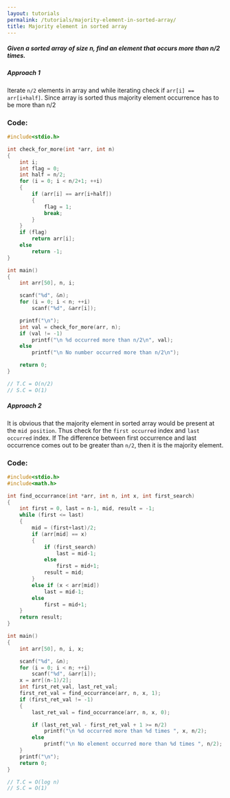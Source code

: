 ```yaml
---
layout: tutorials
permalink: /tutorials/majority-element-in-sorted-array/
title: Majority element in sorted array
---
```


<div class="note info">
  <h5>Given a sorted array of size n, find an element that occurs more than n/2 times.</h5>
  <p></p>
</div>


<div class="note unreleased">
  <h5>Approach 1</h5>
  <p>
  </p>
</div>

Iterate `n/2` elements in array and while iterating check if `arr[i] == arr[i+half]`. Since array is sorted thus majority element occurrence has to be more than n/2

### Code:

```c
#include<stdio.h>

int check_for_more(int *arr, int n)
{
    int i;
    int flag = 0;
    int half = n/2;
    for (i = 0; i < n/2+1; ++i)
    {
        if (arr[i] == arr[i+half])
        {
            flag = 1;
            break;
        }
    }
    if (flag)
        return arr[i];
    else
        return -1;
}

int main()
{
    int arr[50], n, i;

    scanf("%d", &n);
    for (i = 0; i < n; ++i)
        scanf("%d", &arr[i]);

    printf("\n");
    int val = check_for_more(arr, n);
    if (val != -1)
        printf("\n %d occurred more than n/2\n", val);
    else
        printf("\n No number occurred more than n/2\n");

    return 0;
}

// T.C = O(n/2)
// S.C = O(1)
```


<div class="note unreleased">
  <h5>Approach 2</h5>
  <p>
  </p>
</div>

It is obvious that the majority element in sorted array would be present at the `mid position`. Thus check for the `first occurred` index and `last occurred` index. If The difference between first occurrence and last occurrence comes out to be greater than `n/2`, then it is the majority element.

### Code:

```c
#include<stdio.h>
#include<math.h>

int find_occurrance(int *arr, int n, int x, int first_search)
{
    int first = 0, last = n-1, mid, result = -1;
    while (first <= last)
    {
        mid = (first+last)/2;
        if (arr[mid] == x)
        {
            if (first_search)
                last = mid-1;
            else
                first = mid+1;
            result = mid;
        }
        else if (x < arr[mid])
            last = mid-1;
        else
            first = mid+1;
    }
    return result;
}

int main()
{
    int arr[50], n, i, x;

    scanf("%d", &n);
    for (i = 0; i < n; ++i)
        scanf("%d", &arr[i]);
    x = arr[(n-1)/2];
    int first_ret_val, last_ret_val;
    first_ret_val = find_occurrance(arr, n, x, 1);
    if (first_ret_val != -1)
    {
        last_ret_val = find_occurrance(arr, n, x, 0);

        if (last_ret_val - first_ret_val + 1 >= n/2)
            printf("\n %d occurred more than %d times ", x, n/2);
        else
            printf("\n No element occurred more than %d times ", n/2);
    }
    printf("\n");
    return 0;
}

// T.C = O(log n)
// S.C = O(1)
```

